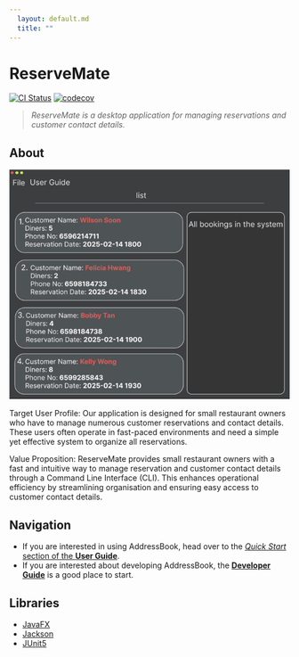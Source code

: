 ```yaml
---
  layout: default.md
  title: ""
---
```


# ReserveMate

[![CI Status](https://github.com/se-edu/addressbook-level3/workflows/Java%20CI/badge.svg)](https://github.com/AY2425S2-CS2103-F08-1/tp/actions)
[![codecov](https://codecov.io/gh/se-edu/addressbook-level3/branch/master/graph/badge.svg)](https://codecov.io/gh/AY2425S2-CS2103-F08-1/tp)

> _ReserveMate is a desktop application for managing reservations and customer contact details._ 

## About
![Ui](images/Ui.png)

Target User Profile: Our application is designed for small restaurant owners who have to manage numerous customer reservations and contact details. These users often operate in fast-paced environments and need a simple yet effective system to organize all reservations.

Value Proposition: ReserveMate provides small restaurant owners with a fast and intuitive way to manage reservation and customer contact details through a Command Line Interface (CLI). This enhances operational efficiency by streamlining organisation and ensuring easy access to customer contact details.

## Navigation

* If you are interested in using AddressBook, head over to the [_Quick Start_ section of the **User Guide**](UserGuide.html#quick-start).
* If you are interested about developing AddressBook, the [**Developer Guide**](DeveloperGuide.html) is a good place to start.


## Libraries

* [JavaFX](https://openjfx.io/)
* [Jackson](https://github.com/FasterXML/jackson)
* [JUnit5](https://github.com/junit-team/junit5)

